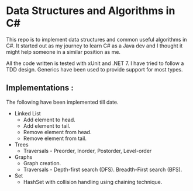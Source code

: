 # Data Structures and Algorithms in C#
This repo is to implement data structures and common useful algorithms in C#.
It started out as my journey to learn C# as a Java dev and I thought it might help someone in a similar position as me.

All the code written is tested with xUnit and .NET 7. I have tried to follow a TDD design. Generics have been used to provide support for most types.

## Implementations :
The following have been implemented till date.

- Linked List
  - Add element to head.
  - Add element to tail.
  - Remove element from head.
  - Remove element from tail.
- Trees
  - Traversals - Preorder, Inorder, Postorder, Level-order
- Graphs
  - Graph creation.
  - Traversals - Depth-first search (DFS). Breadth-First search (BFS).
- Set
  - HashSet with collision handling using chaining technique.
